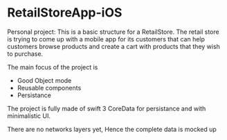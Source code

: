 # RetailStoreApp-iOS

Personal project:
This is a basic structure for a RetailStore.
The retail store is trying to come up with a mobile app for its customers that can
help customers browse products and create a cart with products that they
wish to purchase.

The main focus of the project is 
- Good Object mode
- Reusable components
- Persistance

The project is fully made of swift 3
CoreData for persistance
and with minimalistic UI.

There are no networks layers yet,
Hence the complete data is mocked up

